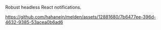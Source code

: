 Robust headless React notifications.



https://github.com/hahanein/melden/assets/12881680/7b6477ee-396d-4632-9385-53acea0b6ad6

